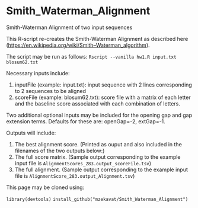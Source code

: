 # Smith_Waterman_Alignment
Smith-Waterman Alignment of two input sequences 

This R-script re-creates the Smith-Waterman Alignment as described here (https://en.wikipedia.org/wiki/Smith–Waterman_algorithm). 

The script may be run as follows: 
`Rscript --vanilla hw1.R input.txt blosum62.txt`

Necessary inputs include: 

1. inputFile (example: input.txt): input sequence with 2 lines corresponding to 2 sequences to be aligned
2. scoreFile (example: blosum62.txt): score file with a matrix of each letter and the baseline score associated with each combination of letters.

Two additional optional inputs may be included for the opening gap and gap extension terms. Defaults for these are: openGap=-2, extGap=-1.

Outputs will include: 
1. The best alignment score. (Printed as ouput and also included in the filenames of the two outputs below:)
2. The full score matrix. (Sample output corresponding to the example input file is `AlignmentScores_283.output_scoreFile.tsv`)
3. The full alignment. (Sample output corresponding to the example input file is `AlignmentScore_283.output_Alignment.tsv`)

This page may be cloned using: 

```library(devtools)```
```install_github("mzekavat/Smith_Waterman_Alignment")```




